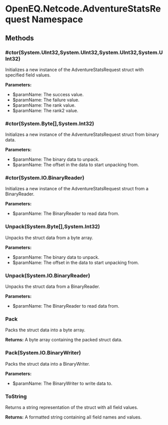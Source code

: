 ﻿# OpenEQ.Netcode.AdventureStatsRequest Namespace

## Methods

### #ctor(System.UInt32,System.UInt32,System.UInt32,System.UInt32)

Initializes a new instance of the AdventureStatsRequest struct with specified field values.

**Parameters:**

- $paramName: The success value.
- $paramName: The failure value.
- $paramName: The rank value.
- $paramName: The rank2 value.

### #ctor(System.Byte[],System.Int32)

Initializes a new instance of the AdventureStatsRequest struct from binary data.

**Parameters:**

- $paramName: The binary data to unpack.
- $paramName: The offset in the data to start unpacking from.

### #ctor(System.IO.BinaryReader)

Initializes a new instance of the AdventureStatsRequest struct from a BinaryReader.

**Parameters:**

- $paramName: The BinaryReader to read data from.

### Unpack(System.Byte[],System.Int32)

Unpacks the struct data from a byte array.

**Parameters:**

- $paramName: The binary data to unpack.
- $paramName: The offset in the data to start unpacking from.

### Unpack(System.IO.BinaryReader)

Unpacks the struct data from a BinaryReader.

**Parameters:**

- $paramName: The BinaryReader to read data from.

### Pack

Packs the struct data into a byte array.

**Returns:** A byte array containing the packed struct data.

### Pack(System.IO.BinaryWriter)

Packs the struct data into a BinaryWriter.

**Parameters:**

- $paramName: The BinaryWriter to write data to.

### ToString

Returns a string representation of the struct with all field values.

**Returns:** A formatted string containing all field names and values.


